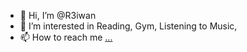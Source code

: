 - 👋 Hi, I’m @R3iwan
- 👀 I’m interested in Reading, Gym, Listening to Music, 
- 📫 How to reach me [...](https://www.instagram.com/rakhinator/)

<!---
R3iwan/R3iwan is a ✨ special ✨ repository because its `README.md` (this file) appears on your GitHub profile.
You can click the Preview link to take a look at your changes.
--->
